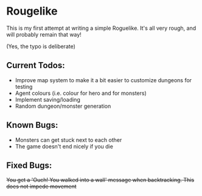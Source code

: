 ﻿# Rougelike

This is my first attempt at writing a simple Roguelike. It's all very rough, and will probably remain that way!

(Yes, the typo is deliberate)

## Current Todos:

- Improve map system to make it a bit easier to customize dungeons for testing
- Agent colours (i.e. colour for hero and for monsters)
- Implement saving/loading
- Random dungeon/monster generation

## Known Bugs:


- Monsters can get stuck next to each other
- The game doesn't end nicely if you die

## Fixed Bugs:

<s>You get a 'Ouch! You walked into a wall' message when backtracking. This does not impede movement</s>